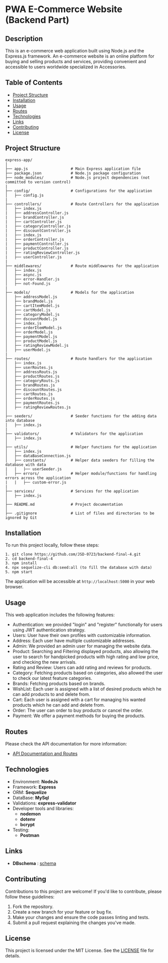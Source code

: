 # PWA E-Commerce Website (Backend Part)

## Description

This is an e-commerce web application built using Node.js and the Express.js framework. An e-commerce website is an online platform for buying and selling products and services, providing convenient and accessible to users worldwide specialized in Accessories.

## Table of Contents

- [Project Structure](#project-structure)
- [Installation](#installation)
- [Usage](#usage)
- [Routes](#routes)
- [Technologies](#technologies)
- [Links](#links)
- [Contributing](#contributing)
- [License](#license)

## Project Structure

```
express-app/
│
├── app.js                   # Main Express application file
├── package.json             # Node.js package configuration
├── node_modules/            # Node.js project dependencies (not committed to version control)
|
├── config/                  # Configurations for the application
│   ├── config.js
|
├── controllers/             # Route Controllers for the application
│   ├── index.js
|   ├── addressController.js
|   ├── brandController.js
|   ├── cartController.js
|   ├── categoryController.js
|   ├── discountController.js
|   ├── index.js
|   ├── orderController.js
|   ├── paymentController.js
|   ├── productController.js
|   ├── ratingReviewController.js
|   ├── userController.js
|
├── middlewares/             # Route middlewares for the application
│   ├── index.js
│   ├── async.js
│   ├── error-Handler.js
│   ├── not-Found.js
|
├── models/                  # Models for the application
│   ├── addressModel.js
│   ├── brandModel.js
│   ├── cartItemModel.js
│   ├── cartModel.js
│   ├── categoryModel.js
│   ├── dscountModel.js
│   ├── index.js
│   ├── orderItemModel.js
│   ├── orderModel.js
│   ├── paymentModel.js
│   ├── productModel.js
│   ├── ratingReviewModel.js
│   ├── userModel.js
|
├── routes/                  # Route handlers for the application
│   ├── index.js
│   ├── userRoutes.js
│   ├── addressRouts.js
│   ├── productRoutes.js
│   ├── categoryRouts.js
│   ├── brandRoutes.js
│   ├── discountRoutes.js
│   ├── cartRoutes.js
│   ├── orderRoutes.js
│   ├── paymentRoutes.js
│   ├── ratingReviewRoutes.js
│
├── seeders/                 # Seeder functions for the adding data into database
│   ├── index.js
|
├── validators/              # Validators for the application
│   ├── index.js
│
├── utils/                   # Helper functions for the application
│   ├── index.js
│   ├── dataBaseConnection.js
│   ├── constants/           # Helper data seeders for filling the database with data
|   |   ├── userSeeder.js
│   ├── errors/              # Helper module/functions for handling errors across the application
|   |   ├── custom-error.js
|
├── services/                # Services for the application
│   ├── index.js
│
├── README.md                # Project documentation
│
├── .gitignore               # List of files and directories to be ignored by Git

```

## Installation

To run this project locally, follow these steps:

```
1. git clone https://github.com/JSD-0723/backend-final-4.git
2. cd backend-final-4
3. npm install
4. npx sequelize-cli db:seed:all (to fill the database with data)
5. npm start
```

The application will be accessible at `http://localhost:5000` in your web browser.

## Usage

This web application includes the following features:

- Authentication: we provided "login" and "register" functionally for users using JWT authentication strategy.
- Users: User have their own profiles with customizable information.
- Address: Each user have multiple customizable addresses.
- Admin: We provided an admin user for managing the website data.
- Product: Searching and Filtering displayed products, also allowing the user to search for handpicked products with high rating and low price, and checking the new arrivals.
- Rating and Review: Users can add rating and reviews for products.
- Category: Fetching products based on categories, also allowed the user to check our latest feature categories.
- Brands: Fetching products based on brands.
- WishList: Each user is assigned with a list of desired products which he can add products to and delete from.
- Cart: Each user is assigned with a cart for managing his wanted products which he can add and delete from.
- Order: The user can order to buy products or cancel the order.
- Payment: We offer a payment methods for buying the products.

## Routes

Please check the API documentation for more information:

- [API Documentation and Routes](https://documenter.getpostman.com/view/25274258/2s9YJf1Mp2)

## Technologies

- Environment: **NodeJs**
- Framework: **Express**
- ORM: **Sequelize**
- DataBase: **MySql**
- Validations: **express-validator**
- Developer tools and libraries:
  * **nodemon**
  * **dotenv**
  * **bcrypt**
- Testing:
  * **Postman**

## Links

- **DBschema** : [schema](https://drive.google.com/file/d/1oMzvGsL2REHWoVoemKOW1zyfqvW1-OLJ/view?usp=drive_link)

## Contributing

Contributions to this project are welcome! If you'd like to contribute, please follow these guidelines:

1. Fork the repository.
2. Create a new branch for your feature or bug fix.
3. Make your changes and ensure the code passes linting and tests.
4. Submit a pull request explaining the changes you've made.

## License

This project is licensed under the MIT License. See the [LICENSE](LICENSE) file for details.
